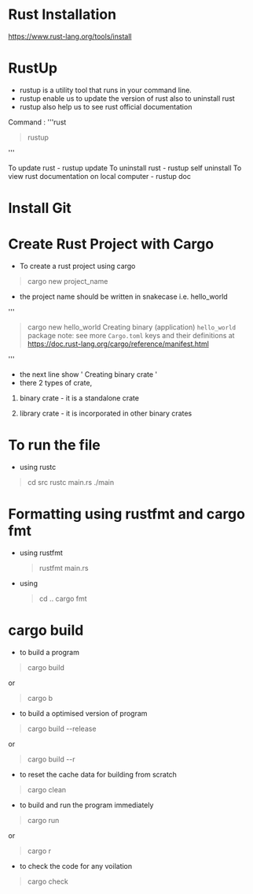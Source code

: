# Rust Installation

https://www.rust-lang.org/tools/install

# RustUp

- rustup is a utility tool that runs in your command line.
- rustup enable us to update the version of rust also to uninstall rust
- rustup also help us to see rust official documentation

Command :
'''rust

> rustup

'''

To update rust - rustup update
To uninstall rust - rustup self uninstall
To view rust documentation on local computer - rustup doc

# Install Git

# Create Rust Project with Cargo

- To create a rust project using cargo

> cargo new project_name

- the project name should be written in snakecase i.e. hello_world

'''

> cargo new hello_world
> Creating binary (application) `hello_world` package
> note: see more `Cargo.toml` keys and their definitions at https://doc.rust-lang.org/cargo/reference/manifest.html

'''

- the next line show ' Creating binary crate '
- there 2 types of crate,

1. binary crate - it is a standalone crate

2) library crate - it is incorporated in other binary crates

# To run the file

- using rustc

> cd src
> rustc main.rs
> ./main

# Formatting using rustfmt and cargo fmt

- using rustfmt

  > rustfmt main.rs

- using

  > cd ..
  > cargo fmt

# cargo build

- to build a program

> cargo build

or

> cargo b

- to build a optimised version of program

> cargo build --release

or

> cargo build --r

- to reset the cache data for building from scratch

> cargo clean

- to build and run the program immediately

> cargo run

or

> cargo r

- to check the code for any voilation

> cargo check
